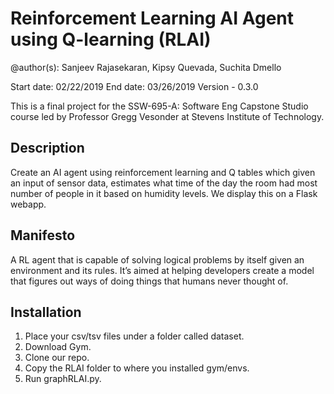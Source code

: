 # Reinforcement Learning AI Agent using Q-learning (RLAI)
@author(s): Sanjeev Rajasekaran, Kipsy Quevada, Suchita Dmello

Start date: 02/22/2019
End date: 03/26/2019
Version - 0.3.0

This is a final project for the SSW-695-A: Software Eng Capstone Studio course led by Professor Gregg Vesonder at Stevens Institute of Technology.

## Description
Create an AI agent using reinforcement learning and Q tables which given an input
of sensor data, estimates what time of the day the room had most number of
people in it based on humidity levels. We display this on a Flask webapp.

## Manifesto
A RL agent that is capable of solving logical problems by itself given an
environment and its rules. It’s aimed at helping developers create a model that
figures out ways of doing things that humans never thought of.

## Installation
1. Place your csv/tsv files under a folder called dataset.
2. Download Gym.
3. Clone our repo.
4. Copy the RLAI folder to where you installed gym/envs.
5. Run graphRLAI.py.
